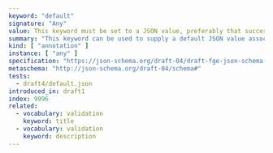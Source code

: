 ```yaml
---
keyword: "default"
signature: "Any"
value: This keyword must be set to a JSON value, preferably that successfully validates against the corresponding subschema
summary: "This keyword can be used to supply a default JSON value associated with a particular schema."
kind: [ "annotation" ]
instance: [ "any" ]
specification: "https://json-schema.org/draft-04/draft-fge-json-schema-validation-00#rfc.section.6.2"
metaschema: "http://json-schema.org/draft-04/schema#"
tests:
  - draft4/default.json
introduced_in: draft1
index: 9996
related:
  - vocabulary: validation
    keyword: title
  - vocabulary: validation
    keyword: description
---
```

